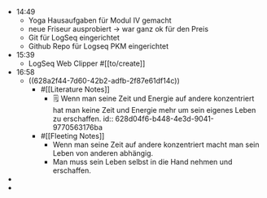 - 14:49
	- Yoga Hausaufgaben für Modul IV gemacht
	- neue Friseur ausprobiert -> war ganz ok für den Preis
	- Git für LogSeq eingerichtet
	- Github Repo für Logseq PKM eingerichtet
- 15:39
	- LogSeq Web Clipper #[[to/create]]
- 16:58
	- ((628a2f44-7d60-42b2-adfb-2f87e61df14c))
		- #[[Literature Notes]]
			- 🗒 Wenn man seine Zeit und Energie auf andere konzentriert hat man keine Zeit und Energie mehr um sein eigenes Leben zu erschaffen.
			  id:: 628d04f6-b448-4e3d-9041-9770563176ba
		- #[[Fleeting Notes]]
			- Wenn man seine Zeit auf andere konzentriert macht man sein Leben von anderen abhängig.
			- Man muss sein Leben selbst in die Hand nehmen und erschaffen.
-
-
